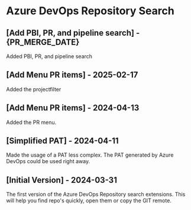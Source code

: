 # Azure DevOps Repository Search
## [Add PBI, PR, and pipeline search] - {PR_MERGE_DATE}
Added PBI, PR, and pipeline search

## [Add Menu PR items] - 2025-02-17
Added the projectfilter

## [Add Menu PR items] - 2024-04-13
Added the PR menu.

## [Simplified PAT] - 2024-04-11
Made the usage of a PAT less complex. The PAT generated by Azure DevOps could be used right away.

## [Initial Version] - 2024-03-31
The first version of the Azure DevOps Repository search extensions. This will help you find repo's quickly, open them or copy the GIT remote.
